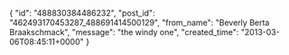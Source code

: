  {
   "id": "488830384486232",
   "post_id": "462493170453287_488691414500129",
   "from_name": "Beverly Berta Braakschmack",
   "message": "the windy one",
   "created_time": "2013-03-06T08:45:11+0000"
 }
